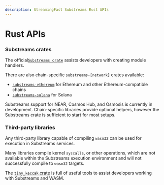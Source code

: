 ```yaml
---
description: StreamingFast Substreams Rust APIs
---
```


# Rust APIs

### Substreams crates

The official[`Substreams crate`](https://crates.io/crates/substreams) assists developers with creating module handlers.

There are also chain-specific `substreams-[network]` crates available:

* [`substreams-ethereum`](https://crates.io/crates/substreams-ethereum) for Ethereum and other Ethereum-compatible chains
* [`substreams-solana`](https://crates.io/crates/substreams-solana) for Solana

Substreams support for NEAR, Cosmos Hub, and Osmosis is currently in development. Chain-specific libraries provide optional helpers, however the Substreams crate is sufficient to start for most setups.

### Third-party libraries

Any third-party library capable of compiling `wasm32` can be used for execution in Substreams services.&#x20;

Many libraries compile kernel `syscalls`, or other operations, which are not available within the Substreams execution environment and will not successfully compile to `wasm32` targets.

The [`tiny_keccak` crate](https://docs.rs/tiny-keccak) is full of useful tools to assist developers working with Substreams and WASM.
